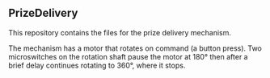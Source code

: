 ## PrizeDelivery
This repository contains the files for the prize delivery mechanism.

The mechanism has a motor that rotates on command (a button press).
Two microswitches on the rotation shaft pause the motor at 180° then
after a brief delay continues rotating to 360°, where it stops.
